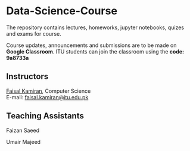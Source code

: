 # Data-Science-Course
The repository contains lectures, homeworks, jupyter notebooks, quizes and exams for course.

Course updates, announcements and submissions are to be made on **Google Classroom**. 
ITU students can join the classroom using the **code: 9a8733a**

## Instructors

[Faisal Kamiran](https://itu.edu.pk/faculty-itu/dr-faisal-kamiran/), Computer Science<br>
E-mail: faisal.kamiran@itu.edu.pk

## Teaching Assistants

Faizan Saeed

Umair Majeed
